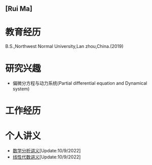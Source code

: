 ## [Rui Ma]

# 教育经历
B.S.,Northwest Normal University,Lan zhou,China.(2019)  

# 研究兴趣
* 偏微分方程与动力系统(Partial differential equation and Dynamical system)  

# 工作经历
  
# 个人讲义
* [数学分析讲义](数学分析.pdf)[Update:10/9/2022]
* [线性代数讲义](线性代数.pdf)[Update:10/9/2022]
